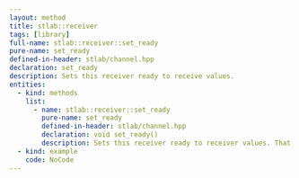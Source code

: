 ```yaml
---
layout: method
title: stlab::receiver
tags: [library]
full-name: stlab::receiver::set_ready
pure-name: set_ready
defined-in-header: stlab/channel.hpp 
declaration: set_ready
description: Sets this receiver ready to receive values.
entities:
  - kind: methods
    list:
      - name: stlab::receiver::set_ready
        pure-name: set_ready
        defined-in-header: stlab/channel.hpp 
        declaration: void set_ready()
        description: Sets this receiver ready to receiver values. That implies that no more downstream processes can be attached.
  - kind: example
    code: NoCode
---
```

